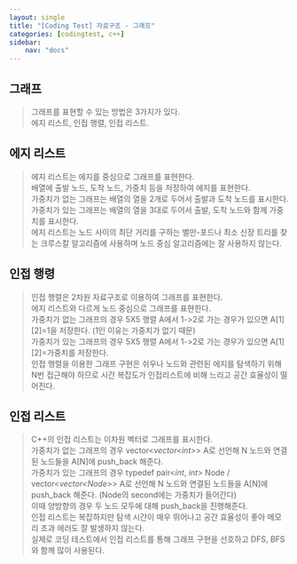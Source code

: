 ```yaml
---
layout: single
title: "[Coding Test] 자료구조 - 그래프"
categories: [codingtest, c++]
sidebar:
    nav: "docs"
---
```


## 그래프
> 그래프를 표현할 수 있는 방법은 3가지가 있다. <br/>
> 에지 리스트, 인접 행렬, 인접 리스트. <br/>

## 에지 리스트
> 에지 리스트는 에지를 중심으로 그래프를 표현한다. <br/>
> 배열에 출발 노드, 도착 노드, 가중치 등을 저장하여 에지를 표현한다. <br/>
> 가중치가 없는 그래프는 배열의 열을 2개로 두어서 출발과 도착 노드를 표시한다. <br/>
> 가중치가 있는 그래프는 배열의 열을 3대로 두어서 출발, 도착 노드와 함께 가중치를 표시한다. <br/>
> 에지 리스트는 노드 사이의 최단 거리를 구하는 벨만-포드나 최소 신장 트리를 찾는 크루스칼 알고리즘에 사용하며 노드 중심 알고리즘에는 잘 사용하지 않는다. <br/>

## 인접 행령
> 인접 행렬은 2차원 자료구조로 이용하여 그래프를 표현한다. <br/>
> 에지 리스트와 다르게 노드 중심으로 그래프를 표현한다. <br/>
> 가중치가 없는 그래프의 경우 5X5 행렬 A에서 1->2로 가는 경우가 있으면 A[1][2]=1을 저장한다. (1인 이유는 가중치가 없기 때문) <br/>
> 가중치가 있는 그래프의 경우 5X5 행렬 A에서 1->2로 가는 경우가 있으면 A[1][2]=가중치를 저장한다.  <br/>
> 인접 행렬을 이용한 그래프 구현은 쉬우나 노드와 관련된 에지를 탐색하기 위해 N번 접근해야 하므로 시간 복잡도가 인접리스트에 비해 느리고 공간 효율성이 떨어진다. <br/>

## 인접 리스트
> C++의 인접 리스트는 이차원 벡터로 그래프를 표시한다.  <br/>
> 가중치가 없는 그래프의 경우 vector<*vector<*int*>*> A로 선언해 N 노드와 연결된 노드들을 A[N]에 push_back 해준다. <br/>
> 가중치가 있는 그래프의 경우 typedef pair<*int*, *int*> Node / vector<*vector<*Node*>*> A로 선언해 N 노드와 연결된 노드들을 A[N]에 push_back 해준다. (Node의 second에는 가중치가 들어간다) <br/>
> 이때 양방향의 경우 두 노드 모두에 대해 push_back을 진행해준다. <br/>
> 인접 리스트는 복잡하지만 탐색 시간이 매우 뛰어나고 공간 효율성이 좋아 메모리 초과 에러도 잘 발생하지 않는다. <br/>
> 실제로 코딩 테스트에서 인접 리스트를 통해 그래프 구현을 선호하고 DFS, BFS와 함께 많이 사용된다.  <br/>
